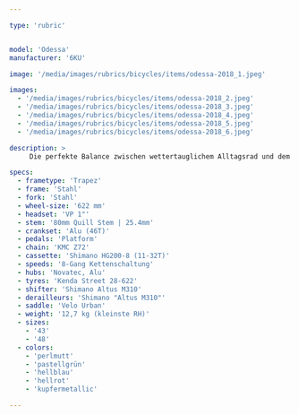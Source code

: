 ```yaml
---

type: 'rubric'


model: 'Odessa'
manufacturer: '6KU'

image: '/media/images/rubrics/bicycles/items/odessa-2018_1.jpeg'

images:
  - '/media/images/rubrics/bicycles/items/odessa-2018_2.jpeg'
  - '/media/images/rubrics/bicycles/items/odessa-2018_3.jpeg'
  - '/media/images/rubrics/bicycles/items/odessa-2018_4.jpeg'
  - '/media/images/rubrics/bicycles/items/odessa-2018_5.jpeg'
  - '/media/images/rubrics/bicycles/items/odessa-2018_6.jpeg'

description: >
     Die perfekte Balance zwischen wettertauglichem Alltagsrad und dem kleinen sportlichen, das so wunderbar schnell und unkompliziert ist.

specs:
  - frametype: 'Trapez'
  - frame: 'Stahl'
  - fork: 'Stahl'
  - wheel-size: '622 mm'
  - headset: 'VP 1"'
  - stem: '80mm Quill Stem | 25.4mm'
  - crankset: 'Alu (46T)'
  - pedals: 'Platform'
  - chain: 'KMC Z72'
  - cassette: 'Shimano HG200-8 (11-32T)'
  - speeds: '8-Gang Kettenschaltung'
  - hubs: 'Novatec, Alu'
  - tyres: 'Kenda Street 28-622'
  - shifter: 'Shimano Altus M310'
  - derailleurs: 'Shimano "Altus M310"'
  - saddle: 'Velo Urban'
  - weight: '12,7 kg (kleinste RH)'
  - sizes:
    - '43'
    - '48'
  - colors:
    - 'perlmutt'
    - 'pastellgrün'
    - 'hellblau'
    - 'hellrot'
    - 'kupfermetallic'

---
```


